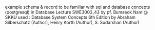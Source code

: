 example schema & record to be familiar with sql and database concepts (postgresql) 
in Database Lecture SWE3003_43 by pf. Bumseok Nam @ SKKU 
used : Database System Concepts 6th Edition by Abraham Silberschatz (Author), Henry Korth (Author), S. Sudarshan (Author)
